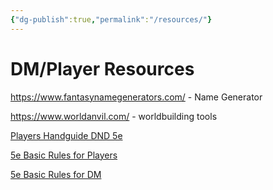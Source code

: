 ```yaml
---
{"dg-publish":true,"permalink":"/resources/"}
---
```


# **DM/Player Resources**

https://www.fantasynamegenerators.com/ - Name Generator

https://www.worldanvil.com/ - worldbuilding tools

[Players Handguide DND 5e](https://orkerhulen.dk/onewebmedia/DnD%205e%20Players%20Handbook%20%28BnW%20OCR%29.pdf)

[5e Basic Rules for Players](https://media.wizards.com/2014/downloads/dnd/PlayerDnDBasicRules_v0.2_PrintFriendly.pdf)

[5e Basic Rules for DM](https://media.wizards.com/2014/downloads/dnd/DMBasicRulesv.0.3_PrinterFriendly.pdf)

